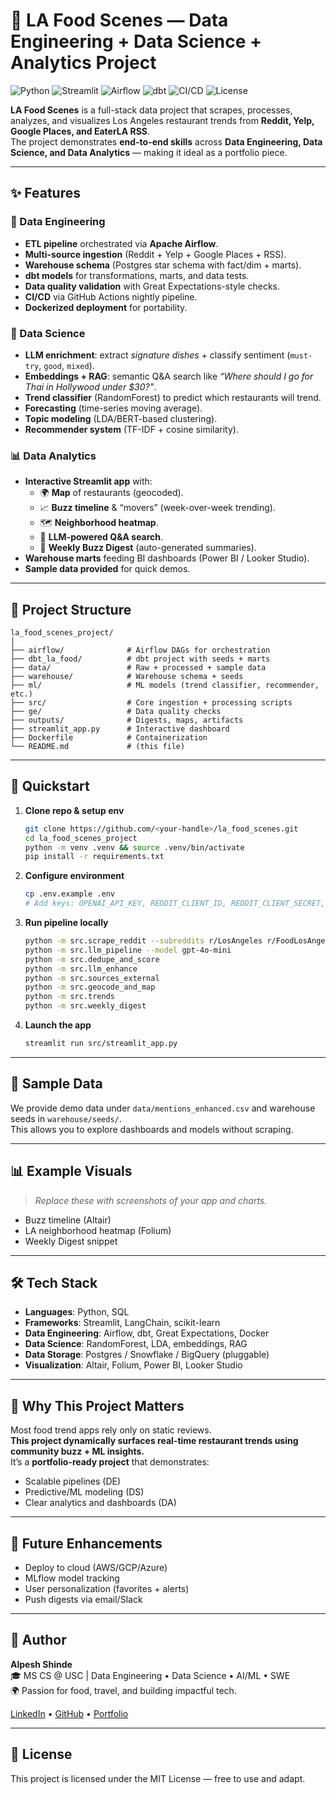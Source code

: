 # 🍜 LA Food Scenes — Data Engineering + Data Science + Analytics Project  

![Python](https://img.shields.io/badge/Python-3.10-blue) 
![Streamlit](https://img.shields.io/badge/Streamlit-App-red)
![Airflow](https://img.shields.io/badge/Airflow-Orchestration-green)
![dbt](https://img.shields.io/badge/dbt-Transformations-orange)
![CI/CD](https://img.shields.io/badge/GitHub%20Actions-CI%2FCD-lightgrey)
![License](https://img.shields.io/badge/license-MIT-brightgreen)

**LA Food Scenes** is a full-stack data project that scrapes, processes, analyzes, and visualizes Los Angeles restaurant trends from **Reddit, Yelp, Google Places, and EaterLA RSS**.  
The project demonstrates **end-to-end skills** across **Data Engineering, Data Science, and Data Analytics** — making it ideal as a portfolio piece.

---

## ✨ Features

### 🔧 Data Engineering
- **ETL pipeline** orchestrated via **Apache Airflow**.  
- **Multi-source ingestion** (Reddit + Yelp + Google Places + RSS).  
- **Warehouse schema** (Postgres star schema with fact/dim + marts).  
- **dbt models** for transformations, marts, and data tests.  
- **Data quality validation** with Great Expectations-style checks.  
- **CI/CD** via GitHub Actions nightly pipeline.  
- **Dockerized deployment** for portability.  

### 🧠 Data Science
- **LLM enrichment**: extract *signature dishes* + classify sentiment (`must-try`, `good`, `mixed`).  
- **Embeddings + RAG**: semantic Q&A search like *“Where should I go for Thai in Hollywood under $30?”*.  
- **Trend classifier** (RandomForest) to predict which restaurants will trend.  
- **Forecasting** (time-series moving average).  
- **Topic modeling** (LDA/BERT-based clustering).  
- **Recommender system** (TF-IDF + cosine similarity).  

### 📊 Data Analytics
- **Interactive Streamlit app** with:  
  - 🌍 **Map** of restaurants (geocoded).  
  - 📈 **Buzz timeline** & “movers” (week-over-week trending).  
  - 🗺 **Neighborhood heatmap**.  
  - 🔎 **LLM-powered Q&A search**.  
  - 📰 **Weekly Buzz Digest** (auto-generated summaries).  
- **Warehouse marts** feeding BI dashboards (Power BI / Looker Studio).  
- **Sample data provided** for quick demos.  

---

## 📂 Project Structure

```
la_food_scenes_project/
│
├── airflow/              # Airflow DAGs for orchestration
├── dbt_la_food/          # dbt project with seeds + marts
├── data/                 # Raw + processed + sample data
├── warehouse/            # Warehouse schema + seeds
├── ml/                   # ML models (trend classifier, recommender, etc.)
├── src/                  # Core ingestion + processing scripts
├── ge/                   # Data quality checks
├── outputs/              # Digests, maps, artifacts
├── streamlit_app.py      # Interactive dashboard
├── Dockerfile            # Containerization
└── README.md             # (this file)
```

---

## 🚀 Quickstart

1. **Clone repo & setup env**
   ```bash
   git clone https://github.com/<your-handle>/la_food_scenes.git
   cd la_food_scenes_project
   python -m venv .venv && source .venv/bin/activate
   pip install -r requirements.txt
   ```

2. **Configure environment**
   ```bash
   cp .env.example .env
   # Add keys: OPENAI_API_KEY, REDDIT_CLIENT_ID, REDDIT_CLIENT_SECRET, YELP_API_KEY (optional)
   ```

3. **Run pipeline locally**
   ```bash
   python -m src.scrape_reddit --subreddits r/LosAngeles r/FoodLosAngeles --days_back 30
   python -m src.llm_pipeline --model gpt-4o-mini
   python -m src.dedupe_and_score
   python -m src.llm_enhance
   python -m src.sources_external
   python -m src.geocode_and_map
   python -m src.trends
   python -m src.weekly_digest
   ```

4. **Launch the app**
   ```bash
   streamlit run src/streamlit_app.py
   ```

---

## 🧪 Sample Data

We provide demo data under `data/mentions_enhanced.csv` and warehouse seeds in `warehouse/seeds/`.  
This allows you to explore dashboards and models without scraping.

---

## 📊 Example Visuals

> _Replace these with screenshots of your app and charts._

- Buzz timeline (Altair)  
- LA neighborhood heatmap (Folium)  
- Weekly Digest snippet  

---

## 🛠️ Tech Stack

- **Languages**: Python, SQL  
- **Frameworks**: Streamlit, LangChain, scikit-learn  
- **Data Engineering**: Airflow, dbt, Great Expectations, Docker  
- **Data Science**: RandomForest, LDA, embeddings, RAG  
- **Data Storage**: Postgres / Snowflake / BigQuery (pluggable)  
- **Visualization**: Altair, Folium, Power BI, Looker Studio  

---

## 🌟 Why This Project Matters

Most food trend apps rely only on static reviews.  
**This project dynamically surfaces real-time restaurant trends using community buzz + ML insights.**  
It’s a **portfolio-ready project** that demonstrates:  
- Scalable pipelines (DE)  
- Predictive/ML modeling (DS)  
- Clear analytics and dashboards (DA)  

---

## 📌 Future Enhancements

- Deploy to cloud (AWS/GCP/Azure)  
- MLflow model tracking  
- User personalization (favorites + alerts)  
- Push digests via email/Slack  

---

## 👤 Author

**Alpesh Shinde**  
🎓 MS CS @ USC | Data Engineering • Data Science • AI/ML • SWE  
🌍 Passion for food, travel, and building impactful tech.  

[LinkedIn](https://www.linkedin.com/in/alpeshshinde/) • [GitHub](https://github.com/alpeshrocks) • [Portfolio](https://alpeshrocks.github.io/alpesh-portfolio/)

---

## 📜 License
This project is licensed under the MIT License — free to use and adapt.
